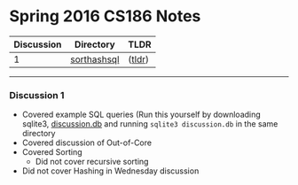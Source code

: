 # Spring 2016 CS186 Notes

| Discussion | Directory | TLDR |
| ---        | ---       | ---  | 
| 1 | [sorthashsql](sorthashsql) | ([tldr](https://github.com/richardliaw/cs186/blob/master/sp16/README.md#10)) |


***

### Discussion 1

 - Covered example SQL queries (Run this yourself by downloading sqlite3, [discussion.db](sorthashsql/discussion.db) and running `sqlite3 discussion.db` in the same directory
 - Covered discussion of Out-of-Core
 - Covered Sorting
   - Did not cover recursive sorting
 - Did not cover Hashing in Wednesday discussion
